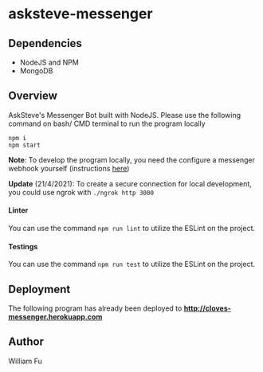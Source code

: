 # asksteve-messenger

## Dependencies
- NodeJS and NPM
- MongoDB

## Overview
AskSteve's Messenger Bot built with NodeJS.
Please use the following command on bash/ CMD terminal to run the program locally
```
npm i
npm start
```
**Note**: To develop the program locally, you need the configure a messenger webhook yourself (instructions [here](https://developers.facebook.com/docs/messenger-platform/getting-started/app-setup))


**Update** (21/4/2021): To create a secure connection for local development, you could use ngrok with `./ngrok http 3000`

#### Linter
You can use the command `npm run lint` to utilize the ESLint on the project.

#### Testings
You can use the command `npm run test` to utilize the ESLint on the project.

## Deployment
The following program has already been deployed to
**http://cloves-messenger.herokuapp.com**

## Author
William Fu